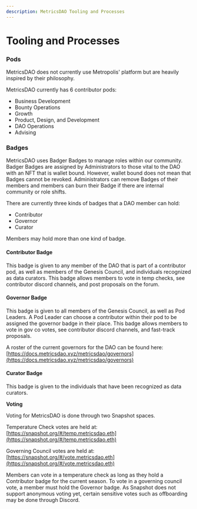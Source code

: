 ```yaml
---
description: MetricsDAO Tooling and Processes
---
```


# Tooling and Processes

### Pods

MetricsDAO does not currently use Metropolis' platform but are heavily inspired by their philosophy.

MetricsDAO currently has 6 contributor pods:&#x20;

* Business Development&#x20;
* Bounty Operations
* Growth&#x20;
* Product, Design, and Development&#x20;
* DAO Operations&#x20;
* Advising

### Badges

MetricsDAO uses Badger Badges to manage roles within our community. Badger Badges are assigned by Administrators to those vital to the DAO with an NFT that is wallet bound. However, wallet bound does not mean that Badges cannot be revoked. Administrators can remove Badges of their members and members can burn their Badge if there are internal community or role shifts.

There are currently three kinds of badges that a DAO member can hold:

* Contributor
* Governor
* Curator

Members may hold more than one kind of badge.

#### **Contributor Badge**

This badge is given to any member of the DAO that is part of a contributor pod, as well as members of the Genesis Council, and individuals recognized as data curators. This badge allows members to vote in temp checks, see contributor discord channels, and post proposals on the forum.

#### **Governor Badge**

This badge is given to all members of the Genesis Council, as well as Pod Leaders. A Pod Leader can choose a contributor within their pod to be assigned the governor badge in their place. This badge allows members to vote in gov co votes, see contributor discord channels, and fast-track proposals.

A roster of the current governors for the DAO can be found here: [https://docs.metricsdao.xyz/metricsdao/governors](https://docs.metricsdao.xyz/metricsdao/governors)

#### **Curator Badge**

This badge is given to the individuals that have been recognized as data curators.

**Voting**

Voting for MetricsDAO is done through two Snapshot spaces.&#x20;

Temperature Check votes are held at: [https://snapshot.org/#/temp.metricsdao.eth](https://snapshot.org/#/temp.metricsdao.eth)

Governing Council votes are held at: [https://snapshot.org/#/vote.metricsdao.eth](https://snapshot.org/#/vote.metricsdao.eth)

Members can vote in a temperature check as long as they hold a Contributor badge for the current season. To vote in a governing council vote, a member must hold the Governor badge. As Snapshot does not support anonymous voting yet, certain sensitive votes such as offboarding may be done through Discord.

